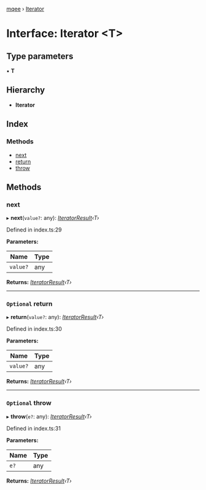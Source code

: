 [mqee](../README.md) › [Iterator](iterator.md)

# Interface: Iterator <**T**>

## Type parameters

▪ **T**

## Hierarchy

* **Iterator**

## Index

### Methods

* [next](iterator.md#next)
* [return](iterator.md#optional-return)
* [throw](iterator.md#optional-throw)

## Methods

###  next

▸ **next**(`value?`: any): *[IteratorResult](iteratorresult.md)‹T›*

Defined in index.ts:29

**Parameters:**

Name | Type |
------ | ------ |
`value?` | any |

**Returns:** *[IteratorResult](iteratorresult.md)‹T›*

___

### `Optional` return

▸ **return**(`value?`: any): *[IteratorResult](iteratorresult.md)‹T›*

Defined in index.ts:30

**Parameters:**

Name | Type |
------ | ------ |
`value?` | any |

**Returns:** *[IteratorResult](iteratorresult.md)‹T›*

___

### `Optional` throw

▸ **throw**(`e?`: any): *[IteratorResult](iteratorresult.md)‹T›*

Defined in index.ts:31

**Parameters:**

Name | Type |
------ | ------ |
`e?` | any |

**Returns:** *[IteratorResult](iteratorresult.md)‹T›*
